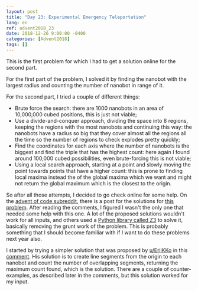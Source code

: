 ```yaml
---
layout: post
title: "Day 23: Experimental Emergency Teleportation"
lang: en
ref: advent2018_23
date: 2018-12-26 9:00:00 -0400
categories: [Advent2018]
tags: []
---
```

This is the first problem for which I had to get a solution online for the second part.

For the first part of the problem, I solved it by finding the nanobot with the largest radius and counting the number of nanobot in range of it.

For the second part, I tried a couple of different things:
- Brute force the search: there are 1000 nanobots in an area of 10,000,000 cubed positions, this is just not viable;
- Use a divide-and-conquer approach, dividing the space into 8 regions, keeping the regions with the most nanobots and continuing this way: the nanobots have a radius so big that they cover almost all the regions all the time so the number of regions to check explodes pretty quickly;
- Find the coordinates for each axis where the number of nanobots is the biggest and find the triple that has the highest count: here again I found around 100,000 cubed possibilities, even brute-forcing this is not viable;
- Using a local search approach, starting at a point and slowly moving the point towards points that have a higher count: this is prone to finding local maxima instead the of the global maxima which we want and might not return the global maximum which is the closest to the origin.

So after all those attempts, I decided to go check online for some help. On the [advent of code subreddit](https://www.reddit.com/r/adventofcode/), there is a post for the solutions for [this problem](https://www.reddit.com/r/adventofcode/comments/a8s17l/2018_day_23_solutions/). After reading the comments, I figured I wasn't the only one that needed some help with this one. A lot of the proposed solutions wouldn't work for all inputs, and others used a [Python library called Z3](https://github.com/Z3Prover/z3) to solve it, basically removing the grunt work of the problem. This is probably something that I should become familiar with if I want to do these problems next year also.

I started by trying a simpler solution that was proposed by [u/EriiKKo](https://www.reddit.com/user/EriiKKo) in this [comment](https://www.reddit.com/r/adventofcode/comments/a8s17l/2018_day_23_solutions/ecdqzdg/?context=3). His solution is to create line segments from the origin to each nanobot and count the number of overlapping segments, returning the maximum count found, which is the solution. There are a couple of counter-examples, as described later in the comments, but this solution worked for my input.